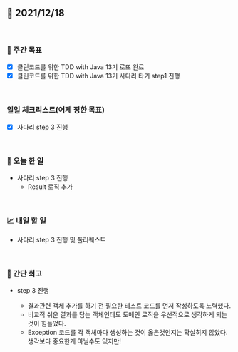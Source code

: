 ## 📅 2021/12/18

<br/>

### 🏹 주간 목표

- [x] 클린코드를 위한 TDD with Java 13기 로또 완료
- [x] 클린코드를 위한 TDD with Java 13기 사다리 타기 step1 진행

<br/>

### 일일 체크리스트(어제 정한 목표)

- [x] 사다리 step 3 진행

<br/>

### 💯 오늘 한 일

- 사다리 step 3 진행
  - Result 로직 추가

<br/>

### 📈 내일 할 일

- 사다리 step 3 진행 및 풀리퀘스트


<br/>

### 🧐 간단 회고


- step 3 진행
  
  - 결과관련 객체 추가를 하기 전 필요한 테스트 코드를 먼저 작성하도록 노력했다.
  - 비교적 쉬운 결과를 담는 객체인데도 도메인 로직을 우선적으로 생각하게 되는것이 힘들었다.
  - Exception 코드를 각 객체마다 생성하는 것이 옳은것인지는 확실히지 않았다. 생각보다 중요한게 아닐수도 있지만!
  
  